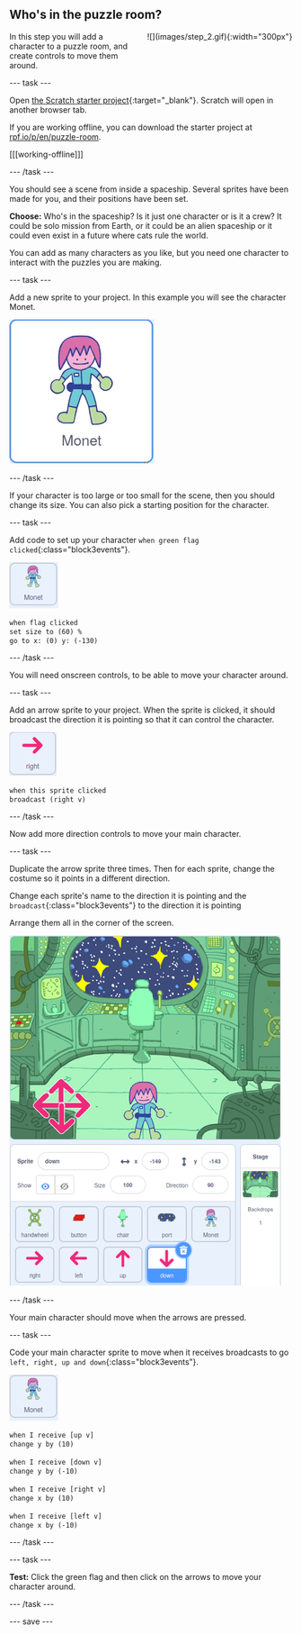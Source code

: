 ## Who's in the puzzle room?

<div style="display: flex; flex-wrap: wrap">
<div style="flex-basis: 200px; flex-grow: 1; margin-right: 15px;">
In this step you will add a character to a puzzle room, and create controls to move them around.
</div>
<div>
![](images/step_2.gif){:width="300px"}
</div>
</div>

--- task ---

Open [the Scratch starter project](https://scratch.mit.edu/projects/531567946/editor/){:target="_blank"}. Scratch will open in another browser tab. 

If you are working offline, you can download the starter project at [rpf.io/p/en/puzzle-room](https://rpf.io/p/en/puzzle-room).

[[[working-offline]]]

--- /task ---

You should see a scene from inside a spaceship. Several sprites have been made for you, and their positions have been set.

**Choose:** Who's in the spaceship? Is it just one character or is it a crew? It could be solo mission from Earth, or it could be an alien spaceship or it could even exist in a future where cats rule the world.

You can add as many characters as you like, but you need one character to interact with the puzzles you are making.

--- task ---

Add a new sprite to your project. In this example you will see the character Monet.

![animated gif of the Monet sprite from Scratch](images/monet.gif)

--- /task ---

If your character is too large or too small for the scene, then you should change its size. You can also pick a starting position for the character.

--- task ---

Add code to set up your character `when green flag clicked`{:class="block3events"}.

![monet sprite](images/monet-sprite.png)
```blocks3
when flag clicked
set size to (60) %
go to x: (0) y: (-130)
```

--- /task ---

You will need onscreen controls, to be able to move your character around.

--- task ---

Add an arrow sprite to your project. When the sprite is clicked, it should broadcast the direction it is pointing so that it can control the character.

![arrow sprite](images/arrow-sprite.png)
```blocks3
when this sprite clicked
broadcast (right v)
```

--- /task ---

Now add more direction controls to move your main character.

--- task ---

Duplicate the arrow sprite three times. Then for each sprite, change the costume so it points in a different direction.

Change each sprite's name to the direction it is pointing and the `broadcast`{:class="block3events"} to the direction it is pointing

Arrange them all in the corner of the screen.

![the space scene with four arrows in the bottom left hand corner, pointing to the compass directions](images/arrows.png)

--- /task ---

Your main character should move when the arrows are pressed.

--- task ---

Code your main character sprite to move when it receives broadcasts to go `left, right, up and down`{:class="block3events"}.

![monet sprite](images/monet-sprite.png)
```blocks3
when I receive [up v]
change y by (10)

when I receive [down v]
change y by (-10)

when I receive [right v]
change x by (10)

when I receive [left v]
change x by (-10)
```
--- /task ---

--- task ---

**Test:** Click the green flag and then click on the arrows to move your character around.

--- /task ---


--- save ---

